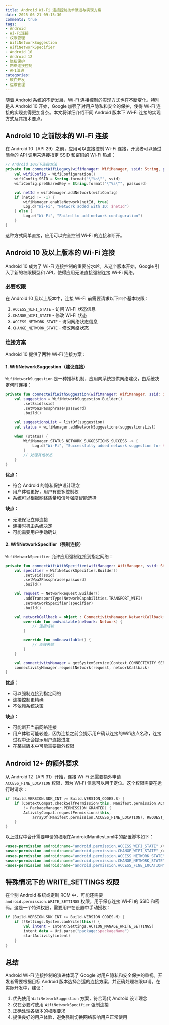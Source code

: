 ```yaml
---
title: Android Wi-Fi 连接控制技术演进与实现方案
date: 2025-06-21 09:15:30
comments: true
tags:
- Android
- Wi-Fi连接
- 权限管理
- WifiNetworkSuggestion
- WifiNetworkSpecifier
- Android 10
- Android 12
- 隐私保护
- 网络连接控制
- API演进
categories:
- 软件开发
- 运维管理
---
```




随着 Android 系统的不断发展，Wi-Fi 连接控制的实现方式也在不断变化。特别是从 Android 10 开始，Google 加强了对用户隐私和安全的保护，使得 Wi-Fi 连接的实现变得更加复杂。本文将详细介绍不同 Android 版本下 Wi-Fi 连接的实现方式及其技术要点。

## Android 10 之前版本的 Wi-Fi 连接

在 Android 10（API 29）之前，应用可以直接控制 Wi-Fi 连接，开发者可以通过简单的 API 调用来连接指定 SSID 和密码的 Wi-Fi 热点：

```kotlin
// Android 10以下连接方法
private fun connectWifiLegacy(wifiManager: WifiManager, ssid: String, password: String) {
    val wifiConfig = WifiConfiguration()
    wifiConfig.SSID = String.format("\"%s\"", ssid)
    wifiConfig.preSharedKey = String.format("\"%s\"", password)

    val netId = wifiManager.addNetwork(wifiConfig)
    if (netId != -1) {
        wifiManager.enableNetwork(netId, true)
        Log.d("Wi-Fi", "Network added with ID: $netId")
    } else {
        Log.e("Wi-Fi", "Failed to add network configuration")
    }
}
```


这种方式简单直接，应用可以完全控制 Wi-Fi 的连接和断开。

## Android 10 及以上版本的 Wi-Fi 连接

Android 10 成为了 Wi-Fi 连接控制的重要分水岭。从这个版本开始，Google 引入了新的权限模型和 API，使得应用无法直接强制连接 Wi-Fi 网络。

### 必要权限

在 Android 10 及以上版本中，连接 Wi-Fi 前需要请求以下四个基本权限：

1. `ACCESS_WIFI_STATE` - 访问 Wi-Fi 状态信息
2. `CHANGE_WIFI_STATE` - 修改 Wi-Fi 状态
3. `ACCESS_NETWORK_STATE` - 访问网络状态信息
4. `CHANGE_NETWORK_STATE` - 修改网络状态

### 连接方案

Android 10 提供了两种 Wi-Fi 连接方案：

#### 1. WifiNetworkSuggestion（建议连接）

`WifiNetworkSuggestion` 是一种推荐机制，应用向系统提供网络建议，由系统决定何时连接：

```kotlin
private fun connectWifiWithSuggestion(wifiManager: WifiManager, ssid: String, password: String) {
    val suggestion = WifiNetworkSuggestion.Builder()
        .setSsid(ssid)
        .setWpa2Passphrase(password)
        .build()

    val suggestionsList = listOf(suggestion)
    val status = wifiManager.addNetworkSuggestions(suggestionsList)
    
    when (status) {
        WifiManager.STATUS_NETWORK_SUGGESTIONS_SUCCESS -> {
            Log.d("Wi-Fi", "Successfully added network suggestion for $ssid")
        }
        // 处理其他状态
    }
}
```


**优点：**
- 符合 Android 的隐私保护设计理念
- 用户体验更好，用户有更多控制权
- 系统可以根据网络质量和信号强度智能选择

**缺点：**
- 无法保证立即连接
- 连接时机由系统决定
- 可能需要用户手动确认

#### 2. WifiNetworkSpecifier（强制连接）

`WifiNetworkSpecifier` 允许应用强制连接到指定网络：

```kotlin
private fun connectWifiWithSpecifier(wifiManager: WifiManager, ssid: String, password: String) {
    val specifier = WifiNetworkSpecifier.Builder()
        .setSsid(ssid)
        .setWpa2Passphrase(password)
        .build()

    val request = NetworkRequest.Builder()
        .addTransportType(NetworkCapabilities.TRANSPORT_WIFI)
        .setNetworkSpecifier(specifier)
        .build()

    val networkCallback = object : ConnectivityManager.NetworkCallback() {
        override fun onAvailable(network: Network) {
            // 连接成功
        }

        override fun onUnavailable() {
            // 连接失败
        }
    }

    val connectivityManager = getSystemService(Context.CONNECTIVITY_SERVICE) as ConnectivityManager
    connectivityManager.requestNetwork(request, networkCallback)
}
```


**优点：**
- 可以强制连接到指定网络
- 连接控制更精确
- 不依赖系统决策

**缺点：**
- 可能断开当前网络连接
- 用户体验可能较差，因为连接之前会提示用户确认连接的Wifi热点名称，连接过程中还会提示用户连接进度
- 在某些版本中可能需要额外权限

## Android 12+ 的额外要求

从 Android 12（API 31）开始，连接 Wi-Fi 还需要额外申请 `ACCESS_FINE_LOCATION` 权限，因为 Wi-Fi 信息可以用于定位。这个权限需要在运行时请求：

```kotlin
if (Build.VERSION.SDK_INT >= Build.VERSION_CODES.S) {
    if (ContextCompat.checkSelfPermission(this, Manifest.permission.ACCESS_FINE_LOCATION) 
        != PackageManager.PERMISSION_GRANTED) {
        ActivityCompat.requestPermissions(this, 
            arrayOf(Manifest.permission.ACCESS_FINE_LOCATION), REQUEST_CODE)
    }
}
```

以上过程中合计需要申请的权限在AndroidManifest.xml中的配置脚本如下：

```xml
<uses-permission android:name="android.permission.ACCESS_WIFI_STATE" />
<uses-permission android:name="android.permission.CHANGE_WIFI_STATE" />
<uses-permission android:name="android.permission.ACCESS_NETWORK_STATE" />
<uses-permission android:name="android.permission.CHANGE_NETWORK_STATE" />
<uses-permission android:name="android.permission.ACCESS_FINE_LOCATION" />
```


## 特殊情况下的 WRITE_SETTINGS 权限

在个别 Android 系统或定制 ROM 中，可能还需要 `android.permission.WRITE_SETTINGS` 权限，用于保存连接 Wi-Fi 的 SSID 和密码。这是一个特殊权限，需要用户在设置中手动授权：

```kotlin
if (Build.VERSION.SDK_INT >= Build.VERSION_CODES.M) {
    if (!Settings.System.canWrite(this)) {
        val intent = Intent(Settings.ACTION_MANAGE_WRITE_SETTINGS)
        intent.data = Uri.parse("package:$packageName")
        startActivity(intent)
    }
}
```


## 总结

Android Wi-Fi 连接控制的演进体现了 Google 对用户隐私和安全保护的重视。开发者需要根据目标 Android 版本选择合适的连接方案，并正确处理权限申请。在实际开发中，建议：

1. 优先使用 `WifiNetworkSuggestion` 方案，符合现代 Android 设计理念
2. 仅在必要时使用 `WifiNetworkSpecifier` 强制连接
3. 正确处理各版本的权限要求
4. 提供良好的用户体验，避免强制切换网络影响用户正常使用

